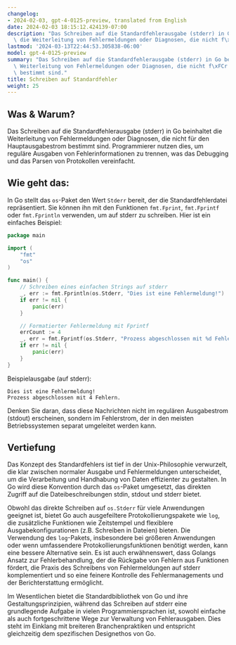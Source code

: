 ```yaml
---
changelog:
- 2024-02-03, gpt-4-0125-preview, translated from English
date: 2024-02-03 18:15:12.424139-07:00
description: "Das Schreiben auf die Standardfehlerausgabe (stderr) in Go beinhaltet\
  \ die Weiterleitung von Fehlermeldungen oder Diagnosen, die nicht f\xFCr den\u2026"
lastmod: '2024-03-13T22:44:53.305838-06:00'
model: gpt-4-0125-preview
summary: "Das Schreiben auf die Standardfehlerausgabe (stderr) in Go beinhaltet die\
  \ Weiterleitung von Fehlermeldungen oder Diagnosen, die nicht f\xFCr den Hauptausgabestrom\
  \ bestimmt sind."
title: Schreiben auf Standardfehler
weight: 25
---
```


## Was & Warum?

Das Schreiben auf die Standardfehlerausgabe (stderr) in Go beinhaltet die Weiterleitung von Fehlermeldungen oder Diagnosen, die nicht für den Hauptausgabestrom bestimmt sind. Programmierer nutzen dies, um reguläre Ausgaben von Fehlerinformationen zu trennen, was das Debugging und das Parsen von Protokollen vereinfacht.

## Wie geht das:

In Go stellt das `os`-Paket den Wert `Stderr` bereit, der die Standardfehlerdatei repräsentiert. Sie können ihn mit den Funktionen `fmt.Fprint`, `fmt.Fprintf` oder `fmt.Fprintln` verwenden, um auf stderr zu schreiben. Hier ist ein einfaches Beispiel:

```go
package main

import (
    "fmt"
    "os"
)

func main() {
    // Schreiben eines einfachen Strings auf stderr
    _, err := fmt.Fprintln(os.Stderr, "Dies ist eine Fehlermeldung!")
    if err != nil {
        panic(err)
    }

    // Formatierter Fehlermeldung mit Fprintf
    errCount := 4
    _, err = fmt.Fprintf(os.Stderr, "Prozess abgeschlossen mit %d Fehlern.\n", errCount)
    if err != nil {
        panic(err)
    }
}
```

Beispielausgabe (auf stderr):
```
Dies ist eine Fehlermeldung!
Prozess abgeschlossen mit 4 Fehlern.
```

Denken Sie daran, dass diese Nachrichten nicht im regulären Ausgabestrom (stdout) erscheinen, sondern im Fehlerstrom, der in den meisten Betriebssystemen separat umgeleitet werden kann.

## Vertiefung

Das Konzept des Standardfehlers ist tief in der Unix-Philosophie verwurzelt, die klar zwischen normaler Ausgabe und Fehlermeldungen unterscheidet, um die Verarbeitung und Handhabung von Daten effizienter zu gestalten. In Go wird diese Konvention durch das `os`-Paket umgesetzt, das direkten Zugriff auf die Dateibeschreibungen stdin, stdout und stderr bietet.

Obwohl das direkte Schreiben auf `os.Stderr` für viele Anwendungen geeignet ist, bietet Go auch ausgefeiltere Protokollierungspakete wie `log`, die zusätzliche Funktionen wie Zeitstempel und flexiblere Ausgabekonfigurationen (z.B. Schreiben in Dateien) bieten. Die Verwendung des `log`-Pakets, insbesondere bei größeren Anwendungen oder wenn umfassendere Protokollierungsfunktionen benötigt werden, kann eine bessere Alternative sein. Es ist auch erwähnenswert, dass Golangs Ansatz zur Fehlerbehandlung, der die Rückgabe von Fehlern aus Funktionen fördert, die Praxis des Schreibens von Fehlermeldungen auf stderr komplementiert und so eine feinere Kontrolle des Fehlermanagements und der Berichterstattung ermöglicht.

Im Wesentlichen bietet die Standardbibliothek von Go und ihre Gestaltungsprinzipien, während das Schreiben auf stderr eine grundlegende Aufgabe in vielen Programmiersprachen ist, sowohl einfache als auch fortgeschrittene Wege zur Verwaltung von Fehlerausgaben. Dies steht im Einklang mit breiteren Branchenpraktiken und entspricht gleichzeitig dem spezifischen Designethos von Go.
